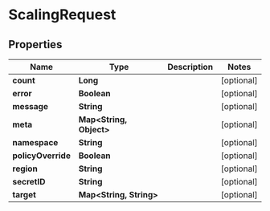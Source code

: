 

# ScalingRequest


## Properties

Name | Type | Description | Notes
------------ | ------------- | ------------- | -------------
**count** | **Long** |  |  [optional]
**error** | **Boolean** |  |  [optional]
**message** | **String** |  |  [optional]
**meta** | **Map&lt;String, Object&gt;** |  |  [optional]
**namespace** | **String** |  |  [optional]
**policyOverride** | **Boolean** |  |  [optional]
**region** | **String** |  |  [optional]
**secretID** | **String** |  |  [optional]
**target** | **Map&lt;String, String&gt;** |  |  [optional]



